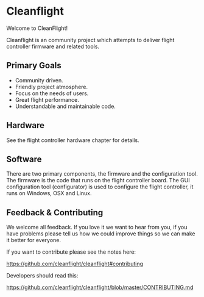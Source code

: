 # Cleanflight

Welcome to CleanFlight!

Cleanflight is an community project which attempts to deliver flight controller firmware and related tools.

## Primary Goals

* Community driven.
* Friendly project atmosphere.
* Focus on the needs of users.
* Great flight performance.
* Understandable and maintainable code.

## Hardware

See the flight controller hardware chapter for details.

## Software

There are two primary components, the firmware and the configuration tool.  The firmware is the code that runs on the flight controller board.  The GUI configuration tool (configurator) is used to configure the flight controller, it runs on Windows, OSX and Linux.

## Feedback & Contributing

We welcome all feedback.  If you love it we want to hear from you, if you have problems please tell us how we could improve things so we can make it better for everyone.

If you want to contribute please see the notes here:

https://github.com/cleanflight/cleanflight#contributing

Developers should read this:

https://github.com/cleanflight/cleanflight/blob/master/CONTRIBUTING.md

